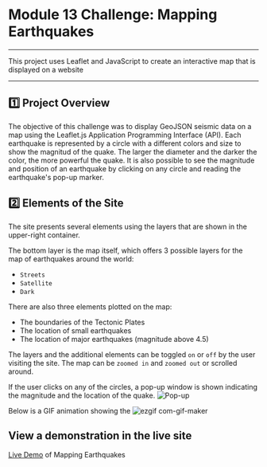 # Module 13 Challenge: Mapping Earthquakes
---
This project uses Leaflet and JavaScript to create an interactive map that is displayed on a website

---
## :one: Project Overview

The objective of this challenge was to display GeoJSON seismic data on a map using the Leaflet.js Application Programming Interface (API). Each earthquake is represented by a circle with a different colors and size to show the magnitud of the quake.  The larger the diameter and the darker the color, the more powerful the quake. It is also possible to see the magnitude and position of an earthquake by clicking on any circle and reading the earthquake's pop-up marker.


## :two: Elements of the Site

The site presents several elements using the layers that are shown in the upper-right container.

The bottom layer is the map itself, which offers 3 possible layers for the map of earthquakes around the world:

* `Streets`
* `Satellite`
* `Dark`

There are also three elements plotted on the map:

* The boundaries of the Tectonic Plates
* The location of small earthquakes
* The location of major earthquakes (magnitude above 4.5)

The layers and the additional elements can be toggled `on` or `off` by the user visiting the site.  The map can be `zoomed in` and `zoomed out` or scrolled around.

If the user clicks on any of the circles, a pop-up window is shown indicating the magnitude and the location of the quake.
![Pop-up](https://user-images.githubusercontent.com/98360572/168451817-28f5ac0b-15b2-44a9-b740-24a96e888a0c.png)

Below is a GIF animation showing the 
![ezgif com-gif-maker](https://user-images.githubusercontent.com/98360572/168451364-4cf03a79-5fc2-4f23-8007-88eea6dc8b01.gif)

## View a demonstration in the live site
[Live Demo](https://peteresis.github.io/earthquake_mapping_demo_site/) of Mapping Earthquakes
 
